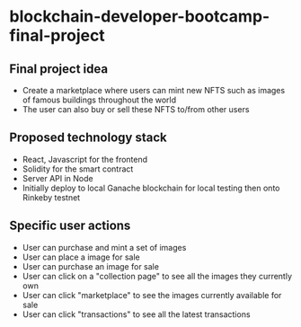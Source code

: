# blockchain-developer-bootcamp-final-project

## Final project idea 
- Create a marketplace where users can mint new NFTS such as images of famous buildings throughout the world
- The user can also buy or sell these NFTS to/from other users

## Proposed technology stack
- React, Javascript for the frontend
- Solidity for the smart contract
- Server API in Node
- Initially deploy to local Ganache blockchain for local testing then onto Rinkeby testnet

## Specific user actions
- User can purchase and mint a set of images
- User can place a image for sale
- User can purchase an image for sale
- User can click on a "collection page" to see all the images they currently own
- User can click "marketplace" to see the images currently available for sale
- User can click "transactions" to see all the latest transactions